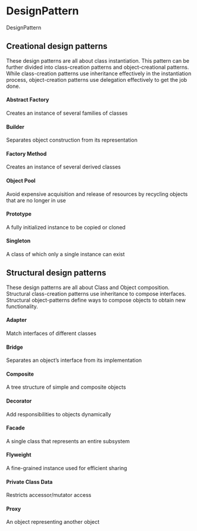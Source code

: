 # DesignPattern
DesignPattern

## Creational design patterns
These design patterns are all about class instantiation. This pattern can be further divided into class-creation patterns and object-creational patterns. <br>
While class-creation patterns use inheritance effectively in the instantiation process, object-creation patterns use delegation effectively to get the job done.<br>

#### Abstract Factory
Creates an instance of several families of classes
#### Builder
Separates object construction from its representation
#### Factory Method
Creates an instance of several derived classes
#### Object Pool
Avoid expensive acquisition and release of resources by recycling objects that are no longer in use
#### Prototype
A fully initialized instance to be copied or cloned
#### Singleton
A class of which only a single instance can exist

## Structural design patterns
These design patterns are all about Class and Object composition. Structural class-creation patterns use inheritance to compose interfaces.  <br>
Structural object-patterns define ways to compose objects to obtain new functionality. <br>

#### Adapter
Match interfaces of different classes
#### Bridge
Separates an object’s interface from its implementation
#### Composite
A tree structure of simple and composite objects
#### Decorator
Add responsibilities to objects dynamically
#### Facade
A single class that represents an entire subsystem
#### Flyweight
A fine-grained instance used for efficient sharing
#### Private Class Data
Restricts accessor/mutator access
#### Proxy
An object representing another object
